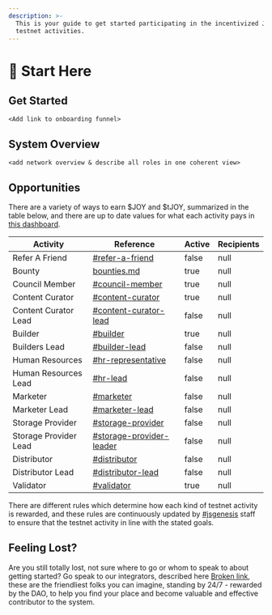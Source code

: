 ```yaml
---
description: >-
  This is your guide to get started participating in the incentivized Joystream
  testnet activities.
---
```


# 🎯 Start Here

## **Get Started**

`<Add link to onboarding funnel>`

## System Overview <a href="#system-overview" id="system-overview"></a>

`<add network overview & describe all roles in one coherent view>`

## Opportunities

There are a variety of ways to earn $JOY and $tJOY, summarized in the table below, and there are up to date values for what each activity pays in [this dashboard](http://joystream.org/dashboard).

<table><thead><tr><th>Activity</th><th>Reference</th><th data-type="checkbox" data-hidden>Active</th><th data-type="number" data-hidden>Recipients</th></tr></thead><tbody><tr><td>Refer A Friend</td><td><a data-mention href="testnet/founding-member-program.md#refer-a-friend">#refer-a-friend</a></td><td>false</td><td>null</td></tr><tr><td>Bounty</td><td><a data-mention href="system/human-resources/bounties.md">bounties.md</a></td><td>true</td><td>null</td></tr><tr><td>Council Member</td><td><a data-mention href="system/council/#council-member">#council-member</a></td><td>true</td><td>null</td></tr><tr><td>Content Curator</td><td><a data-mention href="system/content-directory/#content-curator">#content-curator</a></td><td>true</td><td>null</td></tr><tr><td>Content Curator Lead</td><td><a data-mention href="system/content-directory/#content-curator-lead">#content-curator-lead</a></td><td>false</td><td>null</td></tr><tr><td>Builder</td><td><a data-mention href="system/builders/#builder">#builder</a></td><td>true</td><td>null</td></tr><tr><td>Builders Lead</td><td><a data-mention href="system/builders/#builder-lead">#builder-lead</a></td><td>false</td><td>null</td></tr><tr><td>Human Resources</td><td><a data-mention href="system/human-resources/#hr-representative">#hr-representative</a></td><td>false</td><td>null</td></tr><tr><td>Human Resources Lead</td><td><a data-mention href="system/human-resources/#hr-lead">#hr-lead</a></td><td>false</td><td>null</td></tr><tr><td>Marketer</td><td><a data-mention href="system/marketers.md#marketer">#marketer</a></td><td>false</td><td>null</td></tr><tr><td>Marketer Lead</td><td><a data-mention href="system/marketers.md#marketer-lead">#marketer-lead</a></td><td>false</td><td>null</td></tr><tr><td>Storage Provider</td><td><a data-mention href="system/storage.md#storage-provider">#storage-provider</a></td><td>false</td><td>null</td></tr><tr><td>Storage Provider Lead</td><td><a data-mention href="system/storage.md#storage-provider-leader">#storage-provider-leader</a></td><td>false</td><td>null</td></tr><tr><td>Distributor</td><td><a data-mention href="system/content-delivery.md#distributor">#distributor</a></td><td>false</td><td>null</td></tr><tr><td>Distributor Lead</td><td><a data-mention href="system/content-delivery.md#distributor-lead">#distributor-lead</a></td><td>false</td><td>null</td></tr><tr><td>Validator</td><td><a data-mention href="system/validation.md#validator">#validator</a></td><td>true</td><td>null</td></tr></tbody></table>

There are different rules which determine how each kind of testnet activity is rewarded, and these rules are continuously updated by [#jsgenesis](glossary.md#jsgenesis "mention") staff to ensure that the testnet activity in line with the stated goals.&#x20;

## Feeling Lost?

Are you still totally lost, not sure where to go or whom to speak to about getting started? Go speak to our integrators, described here [Broken link](broken-reference "mention"), these are the friendliest folks you can imagine, standing by 24/7 - rewarded by the DAO, to help you find your place and become valuable and effective contributor to the system.
